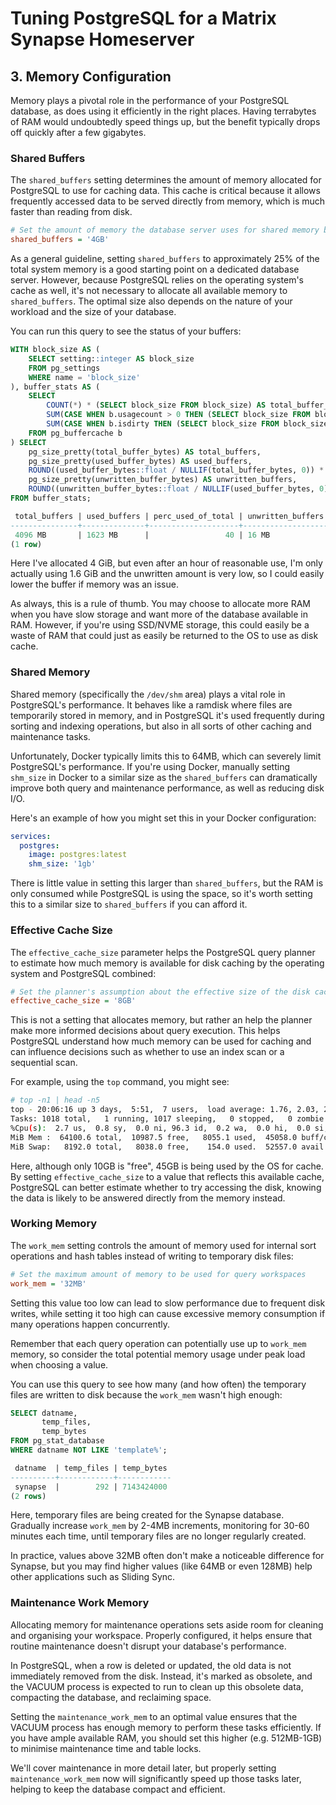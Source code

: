# Tuning PostgreSQL for a Matrix Synapse Homeserver

## 3. Memory Configuration

Memory plays a pivotal role in the performance of your PostgreSQL database, as does using it efficiently in the right places. Having terrabytes of RAM would undoubtedly speed things up, but the benefit typically drops off quickly after a few gigabytes.

### Shared Buffers

The `shared_buffers` setting determines the amount of memory allocated for PostgreSQL to use for caching data. This cache is critical because it allows frequently accessed data to be served directly from memory, which is much faster than reading from disk.

```ini
# Set the amount of memory the database server uses for shared memory buffers
shared_buffers = '4GB'
```

As a general guideline, setting `shared_buffers` to approximately 25% of the total system memory is a good starting point on a dedicated database server. However, because PostgreSQL relies on the operating system's cache as well, it's not necessary to allocate all available memory to `shared_buffers`. The optimal size also depends on the nature of your workload and the size of your database.

You can run this query to see the status of your buffers:

```sql
WITH block_size AS (
    SELECT setting::integer AS block_size
    FROM pg_settings
    WHERE name = 'block_size'
), buffer_stats AS (
    SELECT
        COUNT(*) * (SELECT block_size FROM block_size) AS total_buffer_bytes,
        SUM(CASE WHEN b.usagecount > 0 THEN (SELECT block_size FROM block_size) ELSE 0 END) AS used_buffer_bytes,
        SUM(CASE WHEN b.isdirty THEN (SELECT block_size FROM block_size) ELSE 0 END) AS unwritten_buffer_bytes
    FROM pg_buffercache b
) SELECT
    pg_size_pretty(total_buffer_bytes) AS total_buffers,
    pg_size_pretty(used_buffer_bytes) AS used_buffers,
    ROUND((used_buffer_bytes::float / NULLIF(total_buffer_bytes, 0)) * 100) AS perc_used_of_total,
    pg_size_pretty(unwritten_buffer_bytes) AS unwritten_buffers,
    ROUND((unwritten_buffer_bytes::float / NULLIF(used_buffer_bytes, 0)) * 100) AS perc_unwritten_of_used
FROM buffer_stats;

 total_buffers | used_buffers | perc_used_of_total | unwritten_buffers | perc_unwritten_of_used
---------------+--------------+--------------------+-------------------+------------------------
 4096 MB       | 1623 MB      |                 40 | 16 MB             |                      1
(1 row)
```

Here I've allocated 4 GiB, but even after an hour of reasonable use, I'm only actually using 1.6 GiB and the unwritten amount is very low, so I could easily lower the buffer if memory was an issue.

As always, this is a rule of thumb. You may choose to allocate more RAM when you have slow storage and want more of the database available in RAM. However, if you're using SSD/NVME storage, this could easily be a waste of RAM that could just as easily be returned to the OS to use as disk cache.

### Shared Memory

Shared memory (specifically the `/dev/shm` area) plays a vital role in PostgreSQL's performance. It behaves like a ramdisk where files are temporarily stored in memory, and in PostgreSQL it's used frequently during sorting and indexing operations, but also in all sorts of other caching and maintenance tasks.

Unfortunately, Docker typically limits this to 64MB, which can severely limit PostgreSQL's performance. If you're using Docker, manually setting `shm_size` in Docker to a similar size as the `shared_buffers` can dramatically improve both query and maintenance performance, as well as reducing disk I/O.

Here's an example of how you might set this in your Docker configuration:

```yaml
services:
  postgres:
    image: postgres:latest
    shm_size: '1gb'
```

There is little value in setting this larger than `shared_buffers`, but the RAM is only consumed while PostgreSQL is using the space, so it's worth setting this to a similar size to `shared_buffers` if you can afford it.

### Effective Cache Size

The `effective_cache_size` parameter helps the PostgreSQL query planner to estimate how much memory is available for disk caching by the operating system and PostgreSQL combined:

```ini
# Set the planner's assumption about the effective size of the disk cache
effective_cache_size = '8GB'
```

This is not a setting that allocates memory, but rather an help the planner make more informed decisions about query execution. This helps PostgreSQL understand how much memory can be used for caching and can influence decisions such as whether to use an index scan or a sequential scan.

For example, using the `top` command, you might see:

```bash
# top -n1 | head -n5
top - 20:06:16 up 3 days,  5:51,  7 users,  load average: 1.76, 2.03, 2.04
Tasks: 1018 total,   1 running, 1017 sleeping,   0 stopped,   0 zombie
%Cpu(s):  2.7 us,  0.8 sy,  0.0 ni, 96.3 id,  0.2 wa,  0.0 hi,  0.0 si,  0.0 st
MiB Mem :  64100.6 total,  10987.5 free,   8055.1 used,  45058.0 buff/cache
MiB Swap:   8192.0 total,   8038.0 free,    154.0 used.  52557.0 avail Mem
```

Here, although only 10GB is "free", 45GB is being used by the OS for cache. By setting `effective_cache_size` to a value that reflects this available cache, PostgreSQL can better estimate whether to try accessing the disk, knowing the data is likely to be answered directly from the memory instead.

### Working Memory

The `work_mem` setting controls the amount of memory used for internal sort operations and hash tables instead of writing to temporary disk files:

```ini
# Set the maximum amount of memory to be used for query workspaces
work_mem = '32MB'
```

Setting this value too low can lead to slow performance due to frequent disk writes, while setting it too high can cause excessive memory consumption if many operations happen concurrently.

Remember that each query operation can potentially use up to `work_mem` memory, so consider the total potential memory usage under peak load when choosing a value.

You can use this query to see how many (and how often) the temporary files are written to disk because the `work_mem` wasn't high enough:

```sql
SELECT datname,
       temp_files,
       temp_bytes
FROM pg_stat_database
WHERE datname NOT LIKE 'template%';

 datname  | temp_files | temp_bytes
----------+------------+------------
 synapse  |        292 | 7143424000
(2 rows)
```

Here, temporary files are being created for the Synapse database. Gradually increase `work_mem` by 2-4MB increments, monitoring for 30-60 minutes each time, until temporary files are no longer regularly created.

In practice, values above 32MB often don't make a noticeable difference for Synapse, but you may find higher values (like 64MB or even 128MB) help other applications such as Sliding Sync.

### Maintenance Work Memory

Allocating memory for maintenance operations sets aside room for cleaning and organising your workspace. Properly configured, it helps ensure that routine maintenance doesn't disrupt your database's performance.

In PostgreSQL, when a row is deleted or updated, the old data is not immediately removed from the disk. Instead, it's marked as obsolete, and the VACUUM process is expected to run to clean up this obsolete data, compacting the database, and reclaiming space.

Setting the `maintenance_work_mem` to an optimal value ensures that the VACUUM process has enough memory to perform these tasks efficiently. If you have ample available RAM, you should set this higher (e.g. 512MB-1GB) to minimise maintenance time and table locks.

We'll cover maintenance in more detail later, but properly setting `maintenance_work_mem` now will significantly speed up those tasks later, helping to keep the database compact and efficient.
